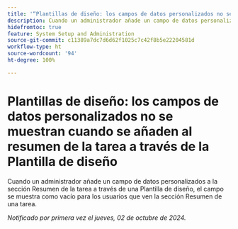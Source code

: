 ```yaml
---
title: '“Plantillas de diseño: los campos de datos personalizados no se muestran cuando se añaden al Resumen de la tarea a través de la Plantilla de diseño”'
description: Cuando un administrador añade un campo de datos personalizados a la sección Resumen de la tarea a través de una Plantilla de diseño, el campo se muestra como vacío para los usuarios que ven la sección Resumen de una tarea.
hidefromtoc: true
feature: System Setup and Administration
source-git-commit: c11389a7dc7d6d62f1025c7c42f8b5e22204581d
workflow-type: ht
source-wordcount: '94'
ht-degree: 100%

---
```


# Plantillas de diseño: los campos de datos personalizados no se muestran cuando se añaden al resumen de la tarea a través de la Plantilla de diseño

Cuando un administrador añade un campo de datos personalizados a la sección Resumen de la tarea a través de una Plantilla de diseño, el campo se muestra como vacío para los usuarios que ven la sección Resumen de una tarea.

_Notificado por primera vez el jueves, 02 de octubre de 2024._
